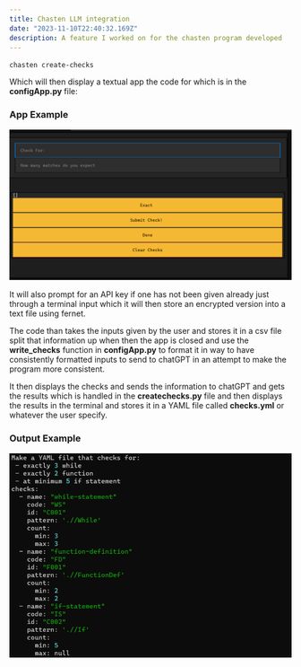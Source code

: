 ```yaml
---
title: Chasten LLM integration
date: "2023-11-10T22:40:32.169Z"
description: A feature I worked on for the chasten program developed 
---
```


`chasten create-checks`

Which will then display a textual app the code for which is in the **configApp.py** file:

### App Example

![Textual](./Textual.png)

It will also prompt for an API key if one has not been given already just through a terminal input which it will then store an encrypted version into a text file using fernet.

The code than takes the inputs given by the user and stores it in a csv file split that information up when then the app is closed and use the **write_checks** function in **configApp.py** to format it in way to have consistently formatted inputs to send to chatGPT in an attempt to make the program more consistent.

It then displays the checks and sends the information to chatGPT and gets the results which is handled in the **createchecks.py** file and then displays the results in the terminal and stores it in a YAML file called **checks.yml** or whatever the user specify.

### Output Example

![image_2023-11-21_150812765](output.png)
